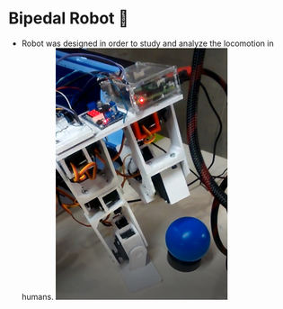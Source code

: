 # Bipedal Robot 🤖 

- Robot was designed in order to study and analyze the locomotion in humans. 
![](https://github.com/Stevenmch/Bipedal-Robot/blob/main/Img/Bipedal_Robot.png)
